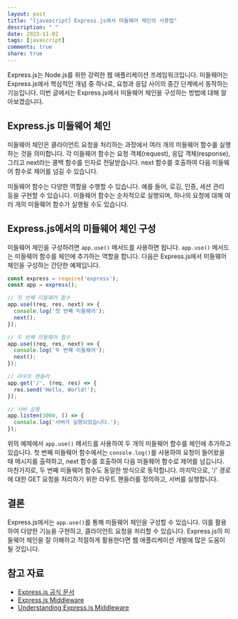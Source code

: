 ```yaml
---
layout: post
title: "[javascript] Express.js에서 미들웨어 체인의 사용법"
description: " "
date: 2023-11-02
tags: [javascript]
comments: true
share: true
---
```


Express.js는 Node.js를 위한 강력한 웹 애플리케이션 프레임워크입니다. 미들웨어는 Express.js에서 핵심적인 개념 중 하나로, 요청과 응답 사이의 중간 단계에서 동작하는 기능입니다. 이번 글에서는 Express.js에서 미들웨어 체인을 구성하는 방법에 대해 알아보겠습니다.

## Express.js 미들웨어 체인

미들웨어 체인은 클라이언트 요청을 처리하는 과정에서 여러 개의 미들웨어 함수를 실행하는 것을 의미합니다. 각 미들웨어 함수는 요청 객체(request), 응답 객체(response), 그리고 next라는 콜백 함수를 인자로 전달받습니다. next 함수를 호출하여 다음 미들웨어 함수로 제어를 넘길 수 있습니다.

미들웨어 함수는 다양한 역할을 수행할 수 있습니다. 예를 들어, 로깅, 인증, 세션 관리 등을 구현할 수 있습니다. 미들웨어 함수는 순차적으로 실행되며, 하나의 요청에 대해 여러 개의 미들웨어 함수가 실행될 수도 있습니다.

## Express.js에서의 미들웨어 체인 구성

미들웨어 체인을 구성하려면 `app.use()` 메서드를 사용하면 됩니다. `app.use()` 메서드는 미들웨어 함수를 체인에 추가하는 역할을 합니다. 다음은 Express.js에서 미들웨어 체인을 구성하는 간단한 예제입니다.

```javascript
const express = require('express');
const app = express();

// 첫 번째 미들웨어 함수
app.use((req, res, next) => {
  console.log('첫 번째 미들웨어');
  next();
});

// 두 번째 미들웨어 함수
app.use((req, res, next) => {
  console.log('두 번째 미들웨어');
  next();
});

// 라우트 핸들러
app.get('/', (req, res) => {
  res.send('Hello, World!');
});

// 서버 실행
app.listen(3000, () => {
  console.log('서버가 실행되었습니다.');
});
```

위의 예제에서 `app.use()` 메서드를 사용하여 두 개의 미들웨어 함수를 체인에 추가하고 있습니다. 첫 번째 미들웨어 함수에서는 `console.log()`를 사용하여 요청이 들어왔을 때 메시지를 출력하고, next 함수를 호출하여 다음 미들웨어 함수로 제어를 넘깁니다. 마찬가지로, 두 번째 미들웨어 함수도 동일한 방식으로 동작합니다. 마지막으로, '/' 경로에 대한 GET 요청을 처리하기 위한 라우트 핸들러를 정의하고, 서버를 실행합니다.

## 결론

Express.js에서는 `app.use()`를 통해 미들웨어 체인을 구성할 수 있습니다. 이를 활용하여 다양한 기능을 구현하고, 클라이언트 요청을 처리할 수 있습니다. Express.js의 미들웨어 체인을 잘 이해하고 적절하게 활용한다면 웹 애플리케이션 개발에 많은 도움이 될 것입니다.

## 참고 자료

- [Express.js 공식 문서](https://expressjs.com/)
- [Express.js Middleware](https://expressjs.com/en/guide/using-middleware.html)
- [Understanding Express.js Middleware](https://www.codementor.io/@jamesezechukwu/understanding-express-middleware-and-error-handling-nlhjvrmj2)